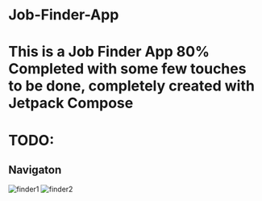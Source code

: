 # Job-Finder-App
# This is a Job Finder App 80% Completed with some few touches to be done, completely created with Jetpack Compose
# TODO:
## Navigaton

![finder1](https://user-images.githubusercontent.com/85334813/210680074-3d9fec9c-e96c-49f2-81f4-65081a157132.png)
![finder2](https://user-images.githubusercontent.com/85334813/210680078-d2fa14d2-848a-42a9-8b8f-d932b34413c7.png)
